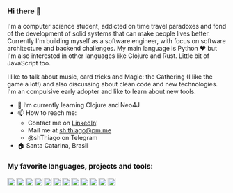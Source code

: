 ### Hi there 👋

I'm a computer science student, addicted on time travel paradoxes and fond of the development of solid systems that can make people lives better. Currently I'm building myself as a software engineer, with focus on software architecture and backend challenges. My main language is Python ❤️  but I'm also interested in other languages like Clojure and Rust. Little bit of JavaScript too.

I like to talk about music, card tricks and Magic: the Gathering (I like the game a lot!) and also discussing about clean code and new technologies. I'm an compulsive early adopter and like to learn about new tools.

- 🌱 I’m currently learning Clojure and Neo4J 
- 📫 How to reach me:
  * Contact me on [LinkedIn](https://www.linkedin.com/in/sththiago/)!
  * Mail me at sh.thiago@pm.me
  * @shThiago on Telegram
- :house: Santa Catarina, Brasil

### My favorite languages, projects and tools:
[<img align="left" alt="Python" width="18px" src="https://simpleicons.org/icons/python.svg" />](https://www.python.org/)
[<img align="left" alt="FastAPI" width="18px" src="https://simpleicons.org/icons/fastapi.svg" />](https://fastapi.tiangolo.com/)
[<img align="left" alt="Flask" width="18px" src="https://simpleicons.org/icons/flask.svg" />](https://flask.palletsprojects.com/en/2.0.x/)
[<img align="left" alt="PostgreSQL" width="18px" src="https://simpleicons.org/icons/postgresql.svg" />](https://www.postgresql.org/)
[<img align="left" alt="MongoDB" width="18px" src="https://simpleicons.org/icons/mongodb.svg" />](https://www.mongodb.com/)
[<img align="left" alt="Docker" width="18px" src="https://simpleicons.org/icons/docker.svg" />](https://www.docker.com/)
[<img align="left" alt="Airflow" width="18px" src="https://simpleicons.org/icons/apacheairflow.svg" />](https://airflow.apache.org/)
[<img align="left" alt="Javascript" width="18px" src="https://simpleicons.org/icons/javascript.svg" />](https://www.javascript.com/)
[<img align="left" alt="React" width="18px" src="https://simpleicons.org/icons/react.svg" />](https://reactjs.org/)
[<img align="left" alt="JupyterNotebook" width="18px" src="https://simpleicons.org/icons/jupyter.svg" />](https://jupyter.org/)
[<img align="left" alt="Visual Studio Code" width="18px" src="http://simpleicons.org/icons/visualstudiocode.svg" />](https://code.visualstudio.com/)
[<img align="left" alt="Git" width="18px" src="https://simpleicons.org/icons/git.svg" />](https://git-scm.com/)
